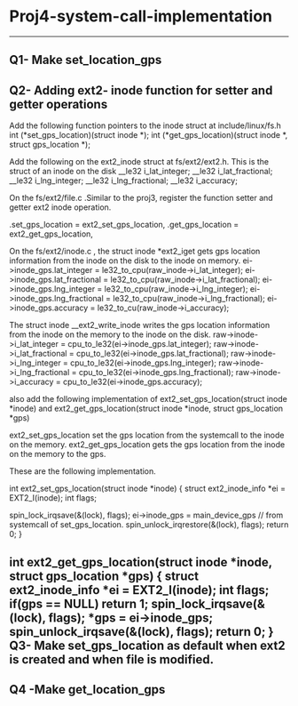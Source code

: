 # Proj4-system-call-implementation
---
Q1- Make set_location_gps
---
Q2- Adding ext2- inode function for setter and getter operations
---
Add the following function pointers to the inode struct at include/linux/fs.h
int (*set_gps_location)(struct inode *);
int (*get_gps_location)(struct inode *, struct gps_location *);

Add the following on the ext2_inode struct at fs/ext2/ext2.h. This is the struct of an inode on the disk
  __le32 i_lat_integer;
  __le32 i_lat_fractional;
  __le32 i_lng_integer;
  __le32 i_lng_fractional;
  __le32 i_accuracy;
  
On the fs/ext2/file.c .Similar to the proj3, register the function setter and getter ext2 inode operation.

.set_gps_location = ext2_set_gps_location,
.get_gps_location = ext2_get_gps_location,

On the fs/ext2/inode.c , the struct inode *ext2_iget gets gps location information from the inode on the disk to the inode on memory.
  ei->inode_gps.lat_integer = le32_to_cpu(raw_inode->i_lat_integer);
  ei->inode_gps.lat_fractional = le32_to_cpu(raw_inode->i_lat_fractional);
  ei->inode_gps.lng_integer = le32_to_cpu(raw_inode->i_lng_integer);
  ei->inode_gps.lng_fractional = le32_to_cpu(raw_inode->i_lng_fractional);
  ei->inode_gps.accuracy = le32_to_cu(raw_inode->i_accuracy);
   
The struct inode __ext2_write_inode writes the gps location information from the inode on the memory to the inode on the disk.
 raw->inode->i_lat_integer = cpu_to_le32(ei->inode_gps.lat_integer);
 raw->inode->i_lat_fractional = cpu_to_le32(ei->inode_gps.lat_fractional);
 raw->inode->i_lng_integer = cpu_to_le32(ei->inode_gps.lng_integer);
 raw->inode->i_lng_fractional = cpu_to_le32(ei->inode_gps.lng_fractional);
 raw->inode->i_accuracy = cpu_to_le32(ei->inode_gps.accuracy);
 
also add the following implementation of ext2_set_gps_location(struct inode *inode) and ext2_get_gps_location(struct inode *inode, struct gps_location *gps)

ext2_set_gps_location set the gps location from the systemcall to the inode on the memory.
ext2_get_gps_location gets the gps location from the inode on the memory to the gps.

These are the following implementation.

int ext2_set_gps_location(struct inode *inode)
{
   struct ext2_inode_info *ei = EXT2_I(inode);
   int flags;
   
   spin_lock_irqsave(&(lock), flags);
   ei->inode_gps = main_device_gps // from systemcall of set_gps_location.
   spin_unlock_irqrestore(&(lock), flags);
   return 0;
}

int ext2_get_gps_location(struct inode *inode, struct gps_location *gps)
{
   struct ext2_inode_info *ei = EXT2_I(inode);
   int flags;
   if(gps == NULL)
    return 1;
   spin_lock_irqsave(&(lock), flags);
   *gps = ei->inode_gps;
   spin_unlock_irqsave(&(lock), flags);
   return 0;
}
Q3- Make set_gps_location as default when ext2 is created and when file is modified.
---
Q4 -Make get_location_gps
---
